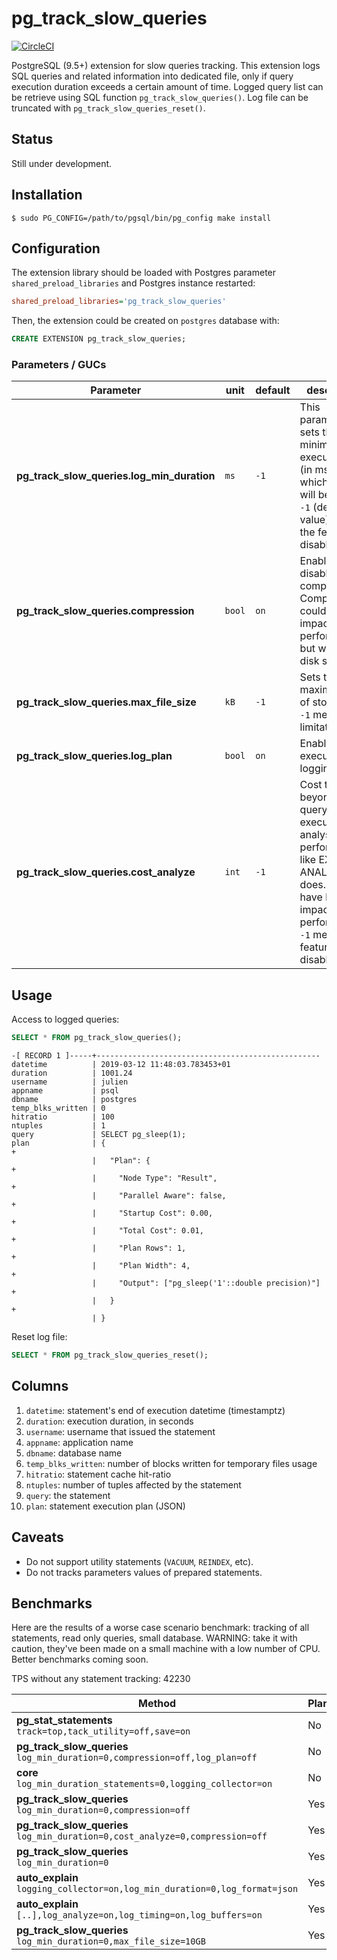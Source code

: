 # pg_track_slow_queries

[![CircleCI](https://circleci.com/gh/julmon/pg_track_slow_queries/tree/master.svg?style=svg)](https://circleci.com/gh/julmon/pg_track_slow_queries/tree/master)

PostgreSQL (9.5+) extension for slow queries tracking. This extension logs SQL queries and related information into dedicated file, only if query execution duration exceeds a certain amount of time. Logged query list can be retrieve using SQL function `pg_track_slow_queries()`. Log file can be truncated with `pg_track_slow_queries_reset()`.


## Status

Still under development.

## Installation

```console
$ sudo PG_CONFIG=/path/to/pgsql/bin/pg_config make install
```

## Configuration

The extension library should be loaded with Postgres parameter `shared_preload_libraries` and Postgres instance restarted:
```ini
shared_preload_libraries='pg_track_slow_queries'
```

Then, the extension could be created on `postgres` database with:
```SQL
CREATE EXTENSION pg_track_slow_queries;
```

### Parameters / GUCs

| Parameter                                  | unit   | default | description |
|--------------------------------------------|--------|---------|-------------|
| **pg_track_slow_queries.log_min_duration** | `ms`   | `-1`    | This parameter sets the minimum execution time (in ms) above which queries will be logged. `-1` (default value) means the feature is disabled. |
| **pg_track_slow_queries.compression**      | `bool` | `on`    | Enable or disable row compression. Compression could have impacts on performances but will save disk space.                                    |
| **pg_track_slow_queries.max_file_size**    | `kB`   | `-1`    | Sets the maximum size of storage file. `-1` means no limitation.                                                                               |
| **pg_track_slow_queries.log_plan**         | `bool` | `on`    | Enable execution plan logging.                                                                                                                 |
| **pg_track_slow_queries.cost_analyze**     | `int`  | `-1`    | Cost threshold beyond which query execution analysis is performed, like EXPLAIN ANALYZE does. Could have high impacts on performances. `-1` means the feature is disabled. |

## Usage

Access to logged queries:

```SQL
SELECT * FROM pg_track_slow_queries();
```
```console
-[ RECORD 1 ]-----+--------------------------------------------------
datetime          | 2019-03-12 11:48:03.783453+01
duration          | 1001.24
username          | julien
appname           | psql
dbname            | postgres
temp_blks_written | 0
hitratio          | 100
ntuples           | 1
query             | SELECT pg_sleep(1);
plan              | {                                                   +
                  |   "Plan": {                                         +
                  |     "Node Type": "Result",                          +
                  |     "Parallel Aware": false,                        +
                  |     "Startup Cost": 0.00,                           +
                  |     "Total Cost": 0.01,                             +
                  |     "Plan Rows": 1,                                 +
                  |     "Plan Width": 4,                                +
                  |     "Output": ["pg_sleep('1'::double precision)"]   +
                  |   }                                                 +
                  | }
```

Reset log file:

```SQL
SELECT * FROM pg_track_slow_queries_reset();
```

## Columns

 1. `datetime`: statement's end of execution datetime (timestamptz)
 2. `duration`: execution duration, in seconds
 3. `username`: username that issued the statement
 4. `appname`: application name
 5. `dbname`: database name
 6. `temp_blks_written`: number of blocks written for temporary files usage
 7. `hitratio`: statement cache hit-ratio
 8. `ntuples`: number of tuples affected by the statement
 9. `query`: the statement
 10. `plan`: statement execution plan (JSON)

## Caveats

 * Do not support utility statements (`VACUUM`, `REINDEX`, etc).
 * Do not tracks parameters values of prepared statements.

## Benchmarks

Here are the results of a worse case scenario benchmark: tracking of all statements, read only queries, small database. WARNING: take it with caution, they've been made on a small machine with a low number of CPU. Better benchmarks coming soon.

TPS without any statement tracking: 42230


| Method                                                                              | Plan | ANALYZE | TPS   | Loss |
|-------------------------------------------------------------------------------------|------|---------|-------|------|
| **pg_stat_statements**<br>`track=top,tack_utility=off,save=on`                      | No   | No      | 40577 |  4%  |
| **pg_track_slow_queries**<br>`log_min_duration=0,compression=off,log_plan=off`      | No   | No      | 29378 | 30%  |
| **core**<br>`log_min_duration_statements=0,logging_collector=on`                    | No   | No      | 26475 | 38%  |
| **pg_track_slow_queries**<br>`log_min_duration=0,compression=off`                   | Yes  | No      | 26221 | 38%  |
| **pg_track_slow_queries**<br>`log_min_duration=0,cost_analyze=0,compression=off`    | Yes  | Yes     | 24874 | 41%  |
| **pg_track_slow_queries**<br>`log_min_duration=0`                                   | Yes  | No      | 24597 | 42%  |
| **auto_explain**<br>`logging_collector=on,log_min_duration=0,log_format=json`       | Yes  | No      | 22654 | 46%  |
| **auto_explain**<br>`[..],log_analyze=on,log_timing=on,log_buffers=on`              | Yes  | Yes     | 21745 | 48%  |
| **pg_track_slow_queries**<br>`log_min_duration=0,max_file_size=10GB`                | Yes  | No      | 19940 | 53%  |
